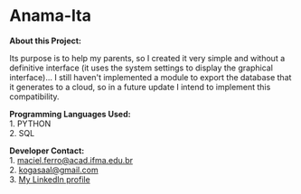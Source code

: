 # Anama-Ita

**About this Project:**

Its purpose is to help my parents, so I created it very simple and without a definitive interface (it uses the system settings to display the graphical interface)... I still haven't implemented a module to export the database that it generates to a cloud, so in a future update I intend to implement this compatibility.

**Programming Languages ​​Used:**          
	1. PYTHON                                       
	2. SQL

**Developer Contact:**         
	1. maciel.ferro@acad.ifma.edu.br  
	2. kogasaal@gmail.com  
	3. [My LinkedIn profile](https://www.linkedin.com/in/saulo-ferro-maciel-74b65a1b8/)

